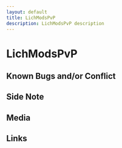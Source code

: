 ```yaml
---
layout: default
title: LichModsPvP
description: LichModsPvP description
---
```


# LichModsPvP

## Known Bugs and/or Conflict

## Side Note

## Media

## Links
